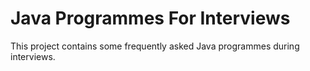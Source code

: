 # Java Programmes For Interviews
This project contains some frequently asked Java programmes during interviews.
